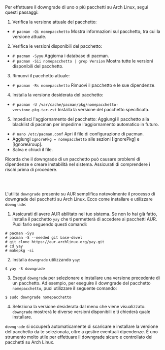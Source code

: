 Per effettuare il downgrade di uno o più pacchetti su Arch Linux, segui questi passaggi:

1. Verifica la versione attuale del pacchetto:
- `# pacman -Qi nomepacchetto` Mostra informazioni sul pacchetto, tra cui la versione attuale.

2. Verifica le versioni disponibili del pacchetto:
- `# pacman -Syyu` Aggiorna i database di pacman.
- `# pacman -Sii nomepacchetto | grep Version` Mostra tutte le versioni disponibili del pacchetto.

3. Rimuovi il pacchetto attuale:
- `# pacman -Rs nomepacchetto` Rimuovi il pacchetto e le sue dipendenze.

4. Installa la versione desiderata del pacchetto:
- `# pacman -U /var/cache/pacman/pkg/nomepacchetto-versione.pkg.tar.zst` Installa la versione del pacchetto specificata.

5. Impedisci l'aggiornamento del pacchetto:
Aggiungi il pacchetto alla blacklist di pacman per impedirne l'aggiornamento automatico in futuro.
- `# nano /etc/pacman.conf` Apri il file di configurazione di pacman.
- Aggiungi `IgnorePkg = nomepacchetto` alle sezioni [IgnorePkg] e [IgnoreGroup].
- Salva e chiudi il file.

Ricorda che il downgrade di un pacchetto può causare problemi di dipendenze e creare instabilità nel sistema. Assicurati di comprendere i rischi prima di procedere.

<br><br>

L'utilità `downgrade` presente su AUR semplifica notevolmente il processo di downgrade dei pacchetti su Arch Linux. Ecco come installare e utilizzare `downgrade`:

1. Assicurati di avere AUR abilitato nel tuo sistema. Se non lo hai già fatto, installa il pacchetto `yay` che ti permetterà di accedere ai pacchetti AUR. Puoi farlo seguendo questi comandi:
```
# pacman -Syu
# pacman -S --needed git base-devel
# git clone https://aur.archlinux.org/yay.git
# cd yay
# makepkg -si
```

2. Installa `downgrade` utilizzando `yay`:
```
$ yay -S downgrade
```

3. Esegui `downgrade` per selezionare e installare una versione precedente di un pacchetto. Ad esempio, per eseguire il downgrade del pacchetto `nomepacchetto`, puoi utilizzare il seguente comando:
```
$ sudo downgrade nomepacchetto
```

4. Seleziona la versione desiderata dal menu che viene visualizzato. `downgrade` mostrerà le diverse versioni disponibili e ti chiederà quale installare.

`downgrade` si occuperà automaticamente di scaricare e installare la versione del pacchetto da te selezionata, oltre a gestire eventuali dipendenze. È uno strumento molto utile per effettuare il downgrade sicuro e controllato dei pacchetti su Arch Linux.
